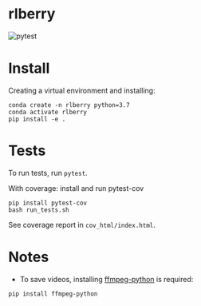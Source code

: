 # rlberry 

![pytest](https://github.com/rlberry-py/rlberry/workflows/test/badge.svg)


# Install

Creating a virtual environment and installing:

```
conda create -n rlberry python=3.7
conda activate rlberry
pip install -e .
```

# Tests

To run tests, run `pytest`.

With coverage: install and run pytest-cov
```
pip install pytest-cov
bash run_tests.sh
```

See coverage report in `cov_html/index.html`.


# Notes

* To save videos, installing [ffmpeg-python](https://github.com/kkroening/ffmpeg-python) is required:
```
pip install ffmpeg-python
```
